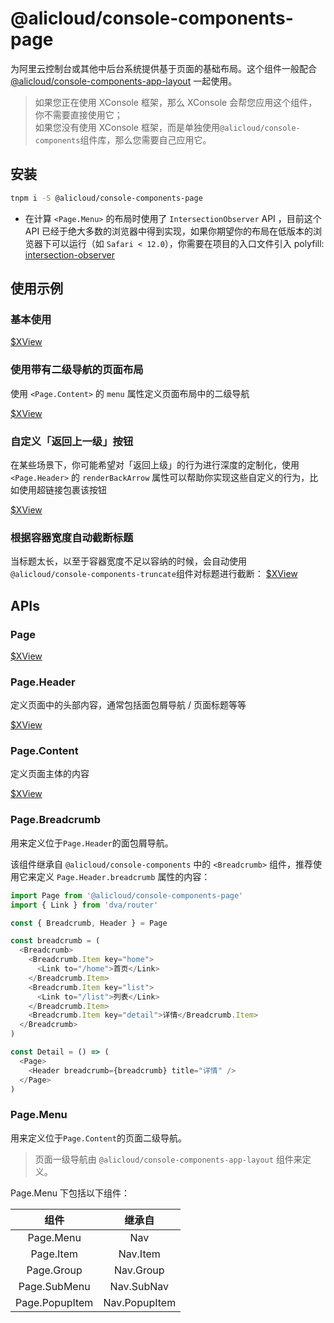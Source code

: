 # @alicloud/console-components-page

为阿里云控制台或其他中后台系统提供基于页面的基础布局。这个组件一般配合 [@alicloud/console-components-app-layout](https://xconsole.aliyun-inc.com/nexconsole/component_web/rsfxoa) 一起使用。

> 如果您正在使用 XConsole 框架，那么 XConsole 会帮您应用这个组件，你不需要直接使用它；<br/>
> 如果您没有使用 XConsole 框架，而是单独使用`@alicloud/console-components`组件库，那么您需要自己应用它。

## 安装

```bash
tnpm i -S @alicloud/console-components-page
```

- 在计算 `<Page.Menu>` 的布局时使用了 `IntersectionObserver` API ，目前这个 API 已经于绝大多数的浏览器中得到实现，如果你期望你的布局在低版本的浏览器下可以运行（如 `Safari < 12.0`），你需要在项目的入口文件引入 polyfill: [intersection-observer](https://github.com/w3c/IntersectionObserver/tree/master/polyfill)

## 使用示例

### 基本使用

[$XView](https://xconsole.aliyun-inc.com/demo-playground?consoleOSId=console-components-page-docs&entryKey=basic)

### 使用带有二级导航的页面布局

使用 `<Page.Content>` 的 `menu` 属性定义页面布局中的二级导航

[$XView](https://xconsole.aliyun-inc.com/demo-playground?consoleOSId=console-components-page-docs&entryKey=with-menu)

### 自定义「返回上一级」按钮

在某些场景下，你可能希望对「返回上级」的行为进行深度的定制化，使用 `<Page.Header>` 的 `renderBackArrow` 属性可以帮助你实现这些自定义的行为，比如使用超链接包裹该按钮

[$XView](https://xconsole.aliyun-inc.com/demo-playground?consoleOSId=console-components-page-docs&entryKey=with-custom-back-arrow-render)

### 根据容器宽度自动截断标题

当标题太长，以至于容器宽度不足以容纳的时候，会自动使用`@alicloud/console-components-truncate`组件对标题进行截断：
[$XView](https://xconsole.aliyun-inc.com/demo-playground?consoleOSId=console-components-page-docs&entryKey=long-title)

## APIs

### Page

[$XView](https://xconsole.aliyun-inc.com/demo-playground?consoleOSId=console-components-page-docs&entryKey=types/IPageProps)

### Page.Header

定义页面中的头部内容，通常包括面包屑导航 / 页面标题等等

[$XView](https://xconsole.aliyun-inc.com/demo-playground?consoleOSId=console-components-page-docs&entryKey=types/IHeaderProps)

### Page.Content

定义页面主体的内容

[$XView](https://xconsole.aliyun-inc.com/demo-playground?consoleOSId=console-components-page-docs&entryKey=types/IContentProps)

### Page.Breadcrumb

用来定义位于`Page.Header`的面包屑导航。

该组件继承自 `@alicloud/console-components` 中的 `<Breadcrumb>` 组件，推荐使用它来定义 `Page.Header.breadcrumb` 属性的内容：

```javascript
import Page from '@alicloud/console-components-page'
import { Link } from 'dva/router'

const { Breadcrumb, Header } = Page

const breadcrumb = (
  <Breadcrumb>
    <Breadcrumb.Item key="home">
      <Link to="/home">首页</Link>
    </Breadcrumb.Item>
    <Breadcrumb.Item key="list">
      <Link to="/list">列表</Link>
    </Breadcrumb.Item>
    <Breadcrumb.Item key="detail">详情</Breadcrumb.Item>
  </Breadcrumb>
)

const Detail = () => (
  <Page>
    <Header breadcrumb={breadcrumb} title="详情" />
  </Page>
)
```

### Page.Menu

用来定义位于`Page.Content`的页面二级导航。

> 页面一级导航由 `@alicloud/console-components-app-layout` 组件来定义。

Page.Menu 下包括以下组件：

|      组件      |    继承自     |
| :------------: | :-----------: |
|   Page.Menu    |      Nav      |
|   Page.Item    |   Nav.Item    |
|   Page.Group   |   Nav.Group   |
|  Page.SubMenu  |  Nav.SubNav   |
| Page.PopupItem | Nav.PopupItem |
